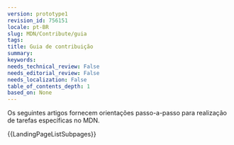 ```yaml
---
version: prototype1
revision_id: 756151
locale: pt-BR
slug: MDN/Contribute/guia
tags: 
title: Guia de contribuição
summary: 
keywords: 
needs_technical_review: False
needs_editorial_review: False
needs_localization: False
table_of_contents_depth: 1
based_on: None
---
```

<p>Os seguintes artigos fornecem orientações passo-a-passo para realização de tarefas específicas no MDN.</p>

<p>{{LandingPageListSubpages}}</p>

